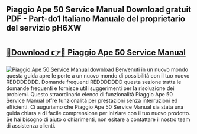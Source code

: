 ## Piaggio Ape 50 Service Manual Download gratuit PDF - Part-do1 Italiano Manuale del proprietario del servizio pH6XW

# <h2><a href="http://df9bmsw.blite.top/?on=Piaggio+Ape+50+Service+Manual">🔗Download 👉🔴 Piaggio Ape 50 Service Manual</a></h2>

[![Piaggio Ape 50 Service Manual download](https://i.imgur.com/lujVjoI.png)](http://df9bmsw.blite.top/?on=Piaggio+Ape+50+Service+Manual)
Benvenuti in un nuovo mondo questa guida apre le porte a un nuovo mondo di possibilità con il tuo nuovo REDDDDDDD. Domande frequenti REDDDDDDD questa sezione tratta le domande frequenti e fornisce utili suggerimenti per la risoluzione dei problemi. Questo straordinario elenco di funzionalità Piaggio Ape 50 Service Manual offre funzionalità per prestazioni senza interruzioni ed efficienti. Ci auguriamo che Piaggio Ape 50 Service Manual sia stata una guida chiara e di facile comprensione per iniziare con il tuo nuovo prodotto. Se hai bisogno di aiuto o chiarimenti, non esitare a contattare il nostro team di assistenza clienti.
